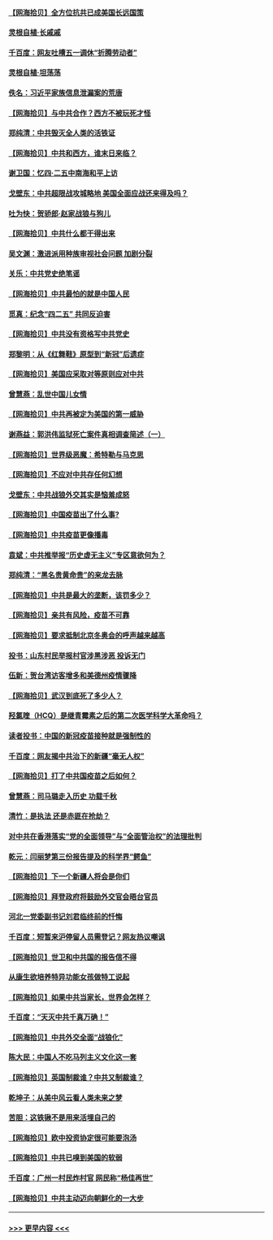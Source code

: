 #### [【网海拾贝】全方位抗共已成美国长远国策](../pages/nsc993/n12906878.md?t=04270752) 
#### [灵根自植‧长戚戚](../pages/nsc993/n12905585.md?t=04270752) 
#### [千百度：网友吐槽五一调休“折腾劳动者”](../pages/nsc993/n12905934.md?t=04270752) 
#### [灵根自植‧坦荡荡](../pages/nsc993/n12905562.md?t=04270752) 
#### [佚名：习近平家族信息泄漏案的荒唐](../pages/nsc993/n12904705.md?t=04270752) 
#### [【网海拾贝】与中共合作？西方不被玩死才怪](../pages/nsc993/n12903873.md?t=04270752) 
#### [郑纯清：中共毁灭全人类的活铁证](../pages/nsc993/n12903785.md?t=04270752) 
#### [【网海拾贝】中共和西方，谁末日来临？](../pages/nsc993/n12903482.md?t=04270752) 
#### [谢卫国：忆四‧二五中南海和平上访](../pages/nsc993/n12902192.md?t=04270752) 
#### [戈壁东：中共超限战攻城略地 美国全面应战还来得及吗？](../pages/nsc993/n12902297.md?t=04270752) 
#### [吐为快：贺骄郎‧赵家战狼与狗儿](../pages/nsc993/n12902280.md?t=04270752) 
#### [【网海拾贝】中共什么都干得出来](../pages/nsc993/n12897500.md?t=04270752) 
#### [吴文渊：激进派用种族审视社会问题 加剧分裂](../pages/nsc993/n12893881.md?t=04270752) 
#### [关乐：中共党史绝笔谣](../pages/nsc993/n12897270.md?t=04270752) 
#### [【网海拾贝】中共最怕的就是中国人民](../pages/nsc993/n12894705.md?t=04270752) 
#### [觅真：纪念“四二五” 共同反迫害](../pages/nsc993/n12894553.md?t=04270752) 
#### [【网海拾贝】中共没有资格写中共党史](../pages/nsc993/n12892231.md?t=04270752) 
#### [郑黎明：从《红舞鞋》原型到“新冠”后遗症](../pages/nsc993/n12890469.md?t=04270752) 
#### [【网海拾贝】美国应采取对等原则应对中共](../pages/nsc993/n12889176.md?t=04270752) 
#### [曾慧燕：乱世中国儿女情](../pages/nsc993/n12887931.md?t=04270752) 
#### [【网海拾贝】中共再被定为美国的第一威胁](../pages/nsc993/n12887580.md?t=04270752) 
#### [谢燕益：郭洪伟监狱死亡案件真相调查简述（一）](../pages/nsc993/n12885648.md?t=04270752) 
#### [【网海拾贝】世界级恶魔：希特勒与马克思](../pages/nsc993/n12884062.md?t=04270752) 
#### [【网海拾贝】不应对中共存任何幻想](../pages/nsc993/n12881460.md?t=04270752) 
#### [戈壁东：中共战狼外交其实是恼羞成怒](../pages/nsc993/n12880392.md?t=04270752) 
#### [【网海拾贝】中国疫苗出了什么事?](../pages/nsc993/n12879124.md?t=04270752) 
#### [【网海拾贝】中共疫苗更像播毒](../pages/nsc993/n12876631.md?t=04270752) 
#### [袁斌：中共推举报“历史虚无主义”专区意欲何为？](../pages/nsc993/n12876530.md?t=04270752) 
#### [郑纯清：“黑名贵黄命贵”的来龙去脉](../pages/nsc993/n12875589.md?t=04270752) 
#### [【网海拾贝】中共是最大的垄断，该罚多少？](../pages/nsc993/n12874006.md?t=04270752) 
#### [【网海拾贝】亲共有风险，疫苗不可靠](../pages/nsc993/n12872224.md?t=04270752) 
#### [【网海拾贝】要求抵制北京冬奥会的呼声越来越高](../pages/nsc993/n12868962.md?t=04270752) 
#### [投书：山东村民举报村官涉黑涉恶 投诉无门](../pages/nsc993/n12869726.md?t=04270752) 
#### [伍新：贺台湾访客增多和美德州疫情骤降](../pages/nsc993/n12865651.md?t=04270752) 
#### [【网海拾贝】武汉到底死了多少人？](../pages/nsc993/n12863707.md?t=04270752) 
#### [羟氯喹（HCQ）是继青霉素之后的第二次医学科学大革命吗？](../pages/nsc993/n12638564.md?t=04270752) 
#### [读者投书：中国的新冠疫苗接种就是强制性的](../pages/nsc993/n12859932.md?t=04270752) 
#### [千百度：网友揭中共治下的新疆“毫无人权”](../pages/nsc993/n12858385.md?t=04270752) 
#### [【网海拾贝】打了中共国疫苗之后如何？](../pages/nsc993/n12857866.md?t=04270752) 
#### [曾慧燕：司马璐走入历史 功载千秋](../pages/nsc993/n12856996.md?t=04270752) 
#### [清竹：是执法 还是赤匪在抢劫？](../pages/nsc993/n12856952.md?t=04270752) 
#### [对中共在香港落实“党的全面领导”与“全面管治权”的法理批判](../pages/nsc993/n12856929.md?t=04270752) 
#### [乾元：闫丽梦第三份报告提及的科学界“鳄鱼”](../pages/nsc993/n12855985.md?t=04270752) 
#### [【网海拾贝】下一个新疆人将会是你们](../pages/nsc993/n12855864.md?t=04270752) 
#### [【网海拾贝】拜登政府将鼓励外交官会晤台官员](../pages/nsc993/n12853615.md?t=04270752) 
#### [河北一党委副书记刘君临终前的忏悔](../pages/nsc993/n12849420.md?t=04270752) 
#### [千百度：短暂来沪停留人员需登记？网友热议嘲讽](../pages/nsc993/n12853497.md?t=04270752) 
#### [【网海拾贝】世卫和中共国的报告信不得](../pages/nsc993/n12850902.md?t=04270752) 
#### [从康生欲培养特异功能女孩做特工说起](../pages/nsc993/n12849289.md?t=04270752) 
#### [【网海拾贝】如果中共当家长，世界会怎样？](../pages/nsc993/n12848436.md?t=04270752) 
#### [千百度：“天灭中共千真万确！”](../pages/nsc993/n12845659.md?t=04270752) 
#### [【网海拾贝】中共外交全面“战狼化”](../pages/nsc993/n12845607.md?t=04270752) 
#### [陈大民：中国人不吃马列主义文化这一套](../pages/nsc993/n12842496.md?t=04270752) 
#### [【网海拾贝】英国制裁谁？中共又制裁谁？](../pages/nsc993/n12840909.md?t=04270752) 
#### [乾坤子：从美中风云看人类未来之梦](../pages/nsc993/n12840590.md?t=04270752) 
#### [苦胆：这铁锹不是用来活埋自己的](../pages/nsc993/n12839512.md?t=04270752) 
#### [【网海拾贝】欧中投资协定很可能要泡汤](../pages/nsc993/n12835122.md?t=04270752) 
#### [【网海拾贝】中共已嗅到美国的软弱](../pages/nsc993/n12832411.md?t=04270752) 
#### [千百度：广州一村民炸村官 网民称“杨佳再世”](../pages/nsc993/n12832380.md?t=04270752) 
#### [【网海拾贝】中共主动迈向朝鲜化的一大步](../pages/nsc993/n12829887.md?t=04270752) 

----
#### [ >>> 更早内容 <<< ](../indexes/nsc993-earlier.md)
